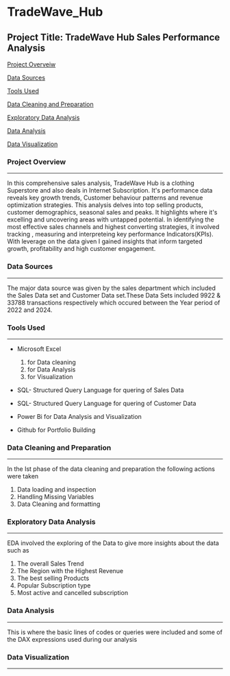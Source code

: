 # TradeWave_Hub

## Project Title: TradeWave Hub Sales Performance Analysis
[Project Overveiw ](#project-overview)

[Data Sources](#data-sources)

[Tools Used](#tools-used)

[Data Cleaning and Preparation](#data-cleaning-and-preparation)

[Exploratory Data Analysis](#exploratory-data-analysis)

[Data Analysis](#data-analysis)

[Data Visualization](#data-visualization)





### Project Overview 
---
In this comprehensive sales analysis, TradeWave Hub is a clothing Superstore and also deals in Internet Subscription. It's  performance data reveals key growth trends, Customer behaviour patterns and revenue optimization strategies. This analysis delves into top selling products, customer demographics, seasonal sales and  peaks. It highlights where it's excelling and uncovering areas with untapped potential. In identifying the most effective sales channels and highest converting strategies, it involved tracking , measuring and interpreteing key performance Indicators(KPIs). With leverage on the data given I gained insights that inform targeted growth, profitability and high customer engagement.



### Data Sources
---
The major data source was given by the sales department which included the Sales Data set and Customer Data set.These Data Sets included 9922 & 33788 transactions respectively which occured between the Year period of 2022 and 2024.



### Tools Used
---
- Microsoft Excel 
  1. for Data cleaning
  2. for Data Analysis
  3. for Visualization
     
- SQL- Structured Query Language for quering of Sales Data
- SQL- Structured Query Language for quering of Customer Data  
- Power Bi for Data Analysis and Visualization  
- Github for Portfolio Building


  
### Data Cleaning and Preparation
---
In the Ist phase of the data cleaning and preparation the following actions were taken 
1. Data loading and inspection
2. Handling Missing Variables
3. Data Cleaning and formatting



### Exploratory Data Analysis
---
EDA involved the exploring of the Data to give more insights about the data such as
1. The overall Sales Trend
2. The Region with the Highest Revenue
3. The best selling Products
4. Popular Subscription type
5. Most active and cancelled subscription

 

### Data Analysis
---
This is where the basic lines of codes or queries  were included and some of the DAX expressions used during our analysis



### Data Visualization
---




 

   
